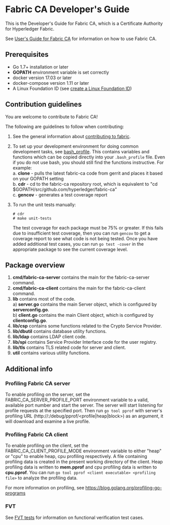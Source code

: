 # Fabric CA Developer's Guide

This is the Developer's Guide for Fabric CA, which is a Certificate Authority for Hyperledger Fabric.

See [User's Guide for Fabric CA](https://hyperledger-fabric.readthedocs.io/en/latest/Setup/ca-setup.html) for information on how to use Fabric CA.

## Prerequisites

* Go 1.7+ installation or later
* **GOPATH** environment variable is set correctly
* docker version 17.03 or later
* docker-compose version 1.11 or later
* A Linux Foundation ID  (see [create a Linux Foundation ID](https://identity.linuxfoundation.org/))


## Contribution guidelines

You are welcome to contribute to Fabric CA!
   
The following are guidelines to follow when contributing:

1. See the general information about [contributing to fabric](http://hyperledger-fabric.readthedocs.io/en/latest/CONTRIBUTING.html).

2. To set up your development environment for doing common development tasks, see [bash_profile](https://github.com/hyperledger/fabric-ca/blob/master/scripts/bash_profile).  This contains variables and functions which can be copied directly into your `.bash_profile` file.  Even if you do not use bash, you should still find the functions instructive.  For example:  
   a. **clone** - pulls the latest fabric-ca code from gerrit and places it based on your GOPATH setting  
   b. **cdr** - cd to the fabric-ca repository root, which is equivalent to "cd $GOPATH/src/github.com/hyperledger/fabric-ca"  
   c. **gencov** - generates a test coverage report  

3. To run the unit tests manually:

   ```
   # cdr
   # make unit-tests
   ```
   
   The test coverage for each package must be 75% or greater.  If this fails due to insufficient test coverage, then you can run `gencov` to get a coverage report to see what code is not being tested.   Once you have added additional test cases, you can run `go test -cover` in the appropriate package to see the current coverage level.

## Package overview

1. **cmd/fabric-ca-server** contains the main for the fabric-ca-server command.
2. **cmd/fabric-ca-client** contains the main for the fabric-ca-client command.
3. **lib** contains most of the code.  
   a) **server.go** contains the main Server object, which is configured by **serverconfig.go**.  
   b) **client.go** contains the main Client object, which is configured by **clientconfig.go**.  
4. **lib/csp** contains some functions related to the Crypto Service Provider.
5. **lib/dbutil** contains database utility functions.
6. **lib/ldap** contains LDAP client code.
7. **lib/spi** contains Service Provider Interface code for the user registry.
8. **lib/tls** contains TLS related code for server and client.
9. **util** contains various utility functions.

## Additional info

### Profiling Fabric CA server
To enable profiling on the server, set the FABRIC_CA_SERVER_PROFILE_PORT environment
variable to a valid, available port number and start the server. The server will start listening for profile requests at the specified port. Then run `go tool pprof` with server's profiling URL (http://<server host>:<profiling port>/debug/pprof/<profile|heap|block>) as an argument, it will download and examine a live profile.

### Profiling Fabric CA client
To enable profiling on the client, set the FABRIC_CA_CLIENT_PROFILE_MODE environment variable to either "heap" or "cpu" to enable heap, cpu profiling respectively. A file containing profiling data is created in the present working directory of the client. Heap profiling data is written to **mem.pprof** and cpu profiling data is written to **cpu.pprof**. You can run `go tool pprof <client executable> <profiling file>` to analyze the profiling data.

For more information on profiling, see https://blog.golang.org/profiling-go-programs

### FVT

See [FVT tests](scripts/fvt/README.md) for information on functional verification test cases.

    
 
